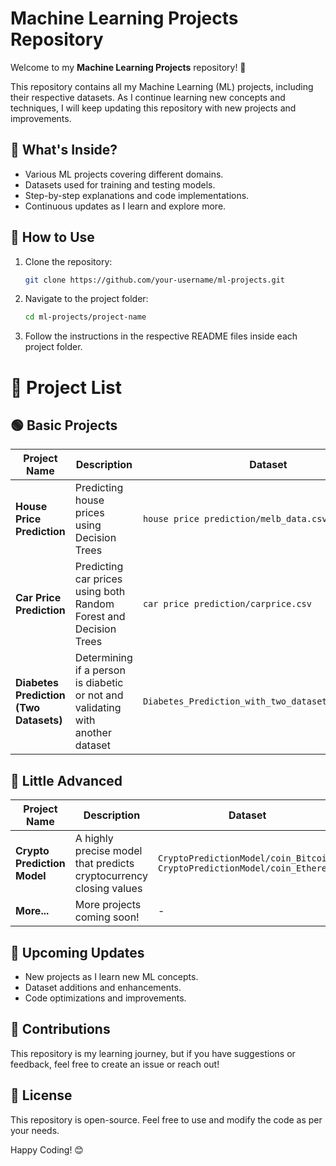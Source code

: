 # Machine Learning Projects Repository

Welcome to my **Machine Learning Projects** repository! 🚀

This repository contains all my Machine Learning (ML) projects, including their respective datasets. As I continue learning new concepts and techniques, I will keep updating this repository with new projects and improvements.

## 📌 What's Inside? 
- Various ML projects covering different domains.
- Datasets used for training and testing models.
- Step-by-step explanations and code implementations.
- Continuous updates as I learn and explore more.

## 🔧 How to Use
1. Clone the repository:
   ```sh
   git clone https://github.com/your-username/ml-projects.git
   ```
2. Navigate to the project folder:
   ```sh
   cd ml-projects/project-name
   ```
3. Follow the instructions in the respective README files inside each project folder.

# 📂 Project List

## 🟢 Basic Projects

| Project Name | Description | Dataset |
|-------------|------------|---------|
| **House Price Prediction** | Predicting house prices using Decision Trees | `house price prediction/melb_data.csv` |
| **Car Price Prediction** | Predicting car prices using both Random Forest and Decision Trees | `car price prediction/carprice.csv` |
| **Diabetes Prediction (Two Datasets)** | Determining if a person is diabetic or not and validating with another dataset | `Diabetes_Prediction_with_two_dataset/Diabetes.csv` |

## 🔵 Little Advanced

| Project Name | Description | Dataset |
|-------------|------------|---------|
| **Crypto Prediction Model** | A highly precise model that predicts cryptocurrency closing values | `CryptoPredictionModel/coin_Bitcoin, CryptoPredictionModel/coin_Ethereum` |
| **More...** | More projects coming soon! | - |



## 🚀 Upcoming Updates
- New projects as I learn new ML concepts.
- Dataset additions and enhancements.
- Code optimizations and improvements.

## 📢 Contributions
This repository is my learning journey, but if you have suggestions or feedback, feel free to create an issue or reach out!

## 📜 License
This repository is open-source. Feel free to use and modify the code as per your needs.

Happy Coding! 😊



